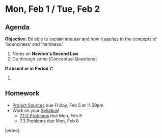 Mon, Feb 1 / Tue, Feb 2 
==================  
  
Agenda  
---------  
**Objective:** Be able to explain *impulse* and how it applies to the concepts of 'bounciness' and 'hardness.'
  
1. Notes on **Newton's Second Law**
2. Go through some [Conceptual Questions]

**If absent or in Period 7:** 

1. 
  
Homework   
-------------  
- [Project Sources][research] due Friday, Feb 5 at 11:59pm.
- Work on your [Syllabus]!
	- [7.1-2 Problems][7.1-2] due Mon, Feb 8
	- [7.3 Problems][7.3] due Mon, Feb 8

[research]: https://avon.schoology.com/assignment/4621629308/
[syllabus]: https://avon.schoology.com/course/2624603229/materials?f=369842845
[7.1-2]: https://avon.schoology.com/assignment/4622403532/
[7.3]: https://avon.schoology.com/assignment/4622408506/

[video]:
<!--stackedit_data:
eyJoaXN0b3J5IjpbLTc0ODMwMDYyOCw1MTEyMzg0MjEsLTE1Mz
A0NzgwMjEsMTgxNzg0NDAxNywtMTM1NzgwMzgxMiwxODQ3NDA0
MzM3LDM4MTIzODU0NCwtMTg1OTcyNjA3Nyw3MTU1NjYwODEsMj
EzODAxMjUxOCwtMjE0NjM3MDgxMF19
-->